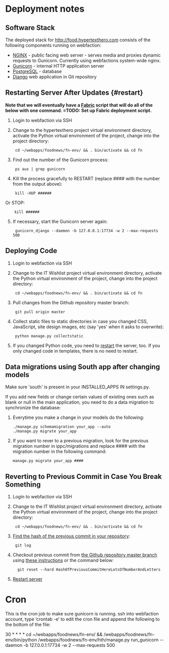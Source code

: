 # Deployment notes

## Software Stack

The deployed stack for <http://food.hypertexthero.com> consists of the following components running on webfaction:

- [NGINX](http://nginx.org/en/) - public facing web server - serves media and proxies dynamic requests to Gunicorn. Currently using webfactions system-wide nginx.
- [Gunicorn](http://gunicorn.org/ "Gunicorn 'Green Unicorn' is a Python WSGI HTTP Server for UNIX.") - internal HTTP application server
- [PostgreSQL](http://www.postgresql.org/) - database
- [Django](http://djangoproject.com/) web application in Git repository

## Restarting Server After Updates {#restart}

**Note that we will eventually have a [Fabric](http://docs.fabfile.org/en/1.6/) script that will do all of the below with one command. =TODO: Set up Fabric deployment script.**

1. Login to webfaction via SSH

2. Change to the hypertexthero project virtual environment directory, activate the Python virtual environment of the project, change into the project directory:

        cd ~/webapps/foodnews/fn-env/ && . bin/activate && cd fn

3. Find out the number of the Gunicorn process:

        ps aux | grep gunicorn

4. Kill the process gracefully to RESTART (replace #### with the number from the output above):

        kill -HUP ######

Or STOP:

        kill ######

5. If necessary, start the Gunicorn server again:

        gunicorn_django --daemon -b 127.0.0.1:17734 -w 2 --max-requests 500


## Deploying Code

1. Login to webfaction via SSH

2. Change to the IT Wishlist project virtual environment directory, activate the Python virtual environment of the project, change into the project directory:

        cd ~/webapps/foodnews/fn-env/ && . bin/activate && cd fn

3. Pull changes from the Github repository master branch:

        git pull origin master

4. Collect static files to static directories in case you changed CSS, JavaScript, site design images, etc (say 'yes' when it asks to overwrite):

        python manage.py collectstatic

5. If you changed Python code, you need to <a href="#restart">restart</a> the server, too. If you only changed code in templates, there is no need to restart.

## Data migrations using South app after changing models

Make sure 'south' is present in your INSTALLED_APPS IN settings.py.

If you add new fields or change certain values of existing ones such as blank or null in the main application, you need to do a data migration to synchronize the database:

1. Everytime you make a change in your models do the following:

    `./manage.py schemamigration your_app --auto`  
    `./manage.py migrate your_app`

2. If you want to rever to a previous migration, look for the previous migration number in ippc/migrations and replace #### with the migration number in the following command:

    `manage.py migrate your_app ####`

## Reverting to Previous Commit in Case You Break Something

1. Login to webfaction via SSH

2. Change to the IT Wishlist project virtual environment directory, activate the Python virtual environment of the project, change into the project directory:

        cd ~/webapps/foodnews/fn-env/ && . bin/activate && cd fn

3. [Find the hash of the previous commit in your repository](http://git-scm.com/book/en/Git-Basics-Viewing-the-Commit-History):

        git log

4. Checkout previous commit from [the Github repository master branch](https://github.com/hypertexthero/hypertexthero.com/commits/master) using [these instructions](http://stackoverflow.com/a/4114122/412329) or the command below:

         git reset --hard HashOfPreviousCommitHereLotsOfNumberAndLetters

5. [Restart server](#restart)

# Cron

This is the cron job to make sure gunicorn is running.
ssh into webfaction account, type ‘crontab -e’ to edit the cron file and append the following to the bottom of the file:

  30 * * * * cd ~/webapps/foodnews/fn-env/ && /webapps/foodnews/fn-env/bin/python /webapps/foodnews/fn-env/hth/manage.py run_gunicorn --daemon -b 127.0.0.1:17734 -w 2 --max-requests 500